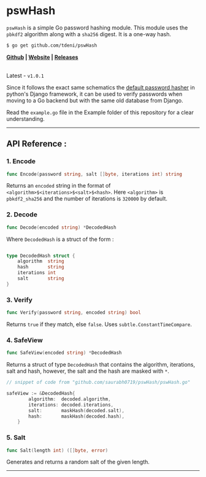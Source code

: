 # pswHash

`pswHash` is a simple Go password hashing module. This module uses the `pbkdf2` algorithm along with a `sha256` digest. It is a one-way hash.

```sh
$ go get github.com/tdeni/pswHash
```

<div>
    <strong><a href="https://github.com/saurabh0719/pswHash">Github</a> | <a href="https://saurabh0719.github.io">Website</a> | <a href="https://github.com/saurabh0719/pswHash/releases">Releases</a> </strong>
</div>
<br>

Latest - `v1.0.1`

Since it follows the exact same schematics the [default password hasher](https://docs.djangoproject.com/en/3.2/topics/auth/passwords/) in python's Django framework, it can be used to verify passwords when moving to a Go backend but with the same old database from Django.

Read the `example.go` file in the Example folder of this repository for a clear understanding.

<hr>

## API Reference : 

### 1. Encode

```go
func Encode(password string, salt []byte, iterations int) string
```

Returns an `encoded` string in the format of `<algorithm>$<iterations>$<salt>$<hash>`. Here `<algorithm>` is `pbkdf2_sha256` and the number of iterations is `320000` by default.

### 2. Decode

```go
func Decode(encoded string) *DecodedHash
```
Where `DecodedHash` is a struct of the form :

```go

type DecodedHash struct {
	algorithm  string
	hash       string
	iterations int
	salt       string
}

```

### 3. Verify 

```go
func Verify(password string, encoded string) bool
```

Returns `true` if they match, else `false`. Uses `subtle.ConstantTimeCompare`.

### 4. SafeView

```go
func SafeView(encoded string) *DecodedHash
```

Returns a struct of type `DecodedHash` that contains the algorithm, iterations, salt and hash, however, the salt and the hash are masked with `*`.

```go
// snippet of code from "github.com/saurabh0719/pswHash/pswHash.go"

safeView := &DecodedHash{
		algorithm:  decoded.algorithm,
		iterations: decoded.iterations,
		salt:       maskHash(decoded.salt),
		hash:       maskHash(decoded.hash),
	}

```

### 5. Salt 

```go
func Salt(length int) ([]byte, error)
```
Generates and returns a random salt of the given length.

<hr>


 
